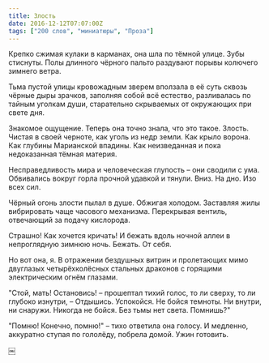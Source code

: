 ```yaml
---
title: Злость
date: 2016-12-12T07:07:00Z
tags: ["200 слов", "миниатюры", "Проза"]
---
```


Крепко сжимая кулаки в карманах, она шла по тёмной улице. Зубы стиснуты. Полы длинного чёрного пальто раздувают порывы колючего зимнего ветра.

Тьма пустой улицы кровожадным зверем вползала в её суть сквозь чёрные дыры зрачков, заполняя собой всё естество, разливалась по тайным уголкам души, старательно скрываемых от окружающих при свете дня.

Знакомое ощущение. Теперь она точно знала, что это такое. Злость. Чистая в своей черноте, как уголь из недр земли. Как крыло ворона. Как глубины Марианской впадины. Как неизведанная и пока недоказанная тёмная материя.

Несправедливость мира и человеческая глупость – они сводили с ума. Обвивались вокруг горла прочной удавкой и тянули. Вниз. На дно. Изо всех сил.

Чёрный огонь злости пылал в душе. Обжигая холодом. Заставляя жилы вибрировать чаще часового механизма. Перекрывая вентиль, отвечающий за подачу кислорода.

Страшно! Как хочется кричать! И бежать вдоль ночной аллеи в непроглядную зимнюю ночь. Бежать. От себя.

Но вот она, я. В отражении бездушных витрин и пролетающих мимо двуглазых четырёхколёсных стальных драконов с горящими электрическим огнём глазами.

"Стой, мать! Остановись! – прошептал тихий голос, то ли сверху, то ли глубоко изнутри, – Отдышись. Успокойся. Не бойся темноты. Ни внутри, ни снаружи. Никогда не бойся. Без тьмы нет света. Помнишь?"

"Помню! Конечно, помню!" – тихо ответила она голосу. И медленно, аккуратно ступая по гололёду, побрела домой. Ужин готовить.



￼


